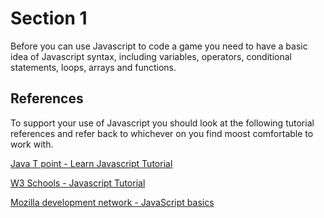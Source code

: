 # Section 1

Before you can use Javascript to code a game you need to have a basic idea of Javascript syntax, including variables, operators, conditional statements, loops, arrays and functions.


## References

To support your use of Javascript you should look at the following tutorial references and refer back to whichever on you find moost comfortable to work with.

[Java T point - Learn Javascript Tutorial](https://www.javatpoint.com/javascript-tutorial)


[W3 Schools - Javascript Tutorial](https://www.w3schools.com/js/default.asp)

[Mozilla development network - JavaScript basics](https://developer.mozilla.org/en-US/docs/Learn/Getting_started_with_the_web/JavaScript_basics)

